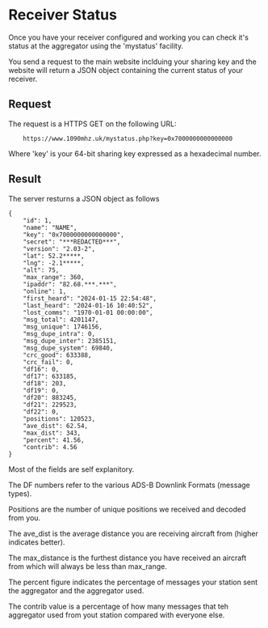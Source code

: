 # Receiver Status

Once you have your receiver configured and working you can check it's
status at the aggregator using the 'mystatus' facility.

You send a request to the main website inclduing your sharing key and the
website will return a JSON object containing the current status of your
receiver.


## Request

The request is a HTTPS GET on the following URL:

```
    https://www.1090mhz.uk/mystatus.php?key=0x7000000000000000
```

Where 'key' is your 64-bit sharing key expressed as a hexadecimal number.


## Result

The server resturns a JSON object as follows

```
{
    "id": 1,
    "name": "NAME",
    "key": "0x7000000000000000",
    "secret": "***REDACTED***",
    "version": "2.03-2",
    "lat": 52.2*****,
    "lng": -2.1*****,
    "alt": 75,
    "max_range": 360,
    "ipaddr": "82.68.***.***",
    "online": 1,
    "first_heard": "2024-01-15 22:54:48",
    "last_heard": "2024-01-16 10:40:52",
    "lost_comms": "1970-01-01 00:00:00",
    "msg_total": 4201147,
    "msg_unique": 1746156,
    "msg_dupe_intra": 0,
    "msg_dupe_inter": 2385151,
    "msg_dupe_system": 69840,
    "crc_good": 633388,
    "crc_fail": 0,
    "df16": 0,
    "df17": 633185,
    "df18": 203,
    "df19": 0,
    "df20": 883245,
    "df21": 229523,
    "df22": 0,
    "positions": 120523,
    "ave_dist": 62.54,
    "max_dist": 343,
    "percent": 41.56,
    "contrib": 4.56
}
```

Most of the fields are self explanitory.

The DF numbers refer to the various ADS-B Downlink Formats (message types).

Positions are the number of unique positions we received and decoded from you.

The ave_dist is the average distance you are receiving aircraft from (higher indicates
better).

The max_distance is the furthest distance you have received an aircraft from
which will always be less than max_range.

The percent figure indicates the percentage of messages your station sent
the aggregator and the aggregator used.

The contrib value is a percentage of how many messages that teh aggregator
used from yout station compared with everyone else.


